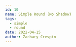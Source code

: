 ```yaml
---
id: 10
name: Simple Round (No Shadow)
tags: 
  - simple
  - round
date: 2022-04-15
author: Zachary Crespin
---
```

